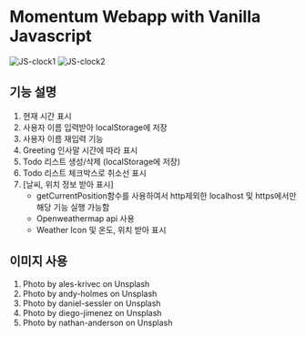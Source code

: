 # Momentum Webapp with Vanilla Javascript

![JS-clock1](https://user-images.githubusercontent.com/62559049/105815123-d16add80-5ff5-11eb-9b2a-d419a1666e51.png)
![JS-clock2](https://user-images.githubusercontent.com/62559049/105815127-d334a100-5ff5-11eb-94d5-a94e096f8be8.png)

## 기능 설명

1. 현재 시간 표시
2. 사용자 이름 입력받아 localStorage에 저장
3. 사용자 이름 재입력 기능
4. Greeting 인사말 시간에 따라 표시
5. Todo 리스트 생성/삭제 (localStorage에 저장)
6. Todo 리스트 체크박스로 취소선 표시
7. [날씨, 위치 정보 받아 표시]
   - getCurrentPosition함수를 사용하여서 http제외한 localhost 및 https에서만 해당 기능 실행 가능함
   - Openweathermap api 사용
   - Weather Icon 및 온도, 위치 받아 표시

## 이미지 사용

1. Photo by ales-krivec on Unsplash
2. Photo by andy-holmes on Unsplash
3. Photo by daniel-sessler on Unsplash
4. Photo by diego-jimenez on Unsplash
5. Photo by nathan-anderson on Unsplash
